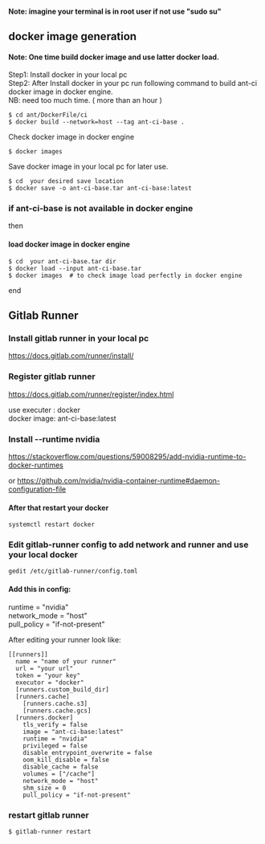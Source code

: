 #### Note: imagine your terminal is in root user if not use "sudo su"
## docker image generation 

#### Note: One time build docker image and use latter docker load. 

Step1: Install docker in your local pc<br/>
Step2: After Install docker in your pc run following command to build ant-ci docker image in docker engine.<br/>
NB: need too much time. ( more than an hour )

```
$ cd ant/DockerFile/ci
$ docker build --network=host --tag ant-ci-base .
```
Check docker image in docker engine

```
$ docker images
```
Save docker image in your local pc for later use.

```
$ cd  your desired save location 
$ docker save -o ant-ci-base.tar ant-ci-base:latest
```

### if ant-ci-base is not available in docker engine
then
#### load docker image in docker engine

```
$ cd  your ant-ci-base.tar dir
$ docker load --input ant-ci-base.tar
$ docker images  # to check image load perfectly in docker engine
```
end



## Gitlab Runner

### Install gitlab runner in your local pc

https://docs.gitlab.com/runner/install/

### Register gitlab runner
https://docs.gitlab.com/runner/register/index.html

use executer : docker<br/>
docker image: ant-ci-base:latest


### Install --runtime nvidia 
https://stackoverflow.com/questions/59008295/add-nvidia-runtime-to-docker-runtimes

or https://github.com/nvidia/nvidia-container-runtime#daemon-configuration-file

#### After that restart your docker 
```
systemctl restart docker
```


### Edit gitlab-runner config to add network and runner and use your local docker
```
gedit /etc/gitlab-runner/config.toml
```

#### Add this in config: 
runtime = "nvidia"<br/>
network_mode = "host"<br/>
pull_policy = "if-not-present"<br/>

After editing your runner look like:
```
[[runners]]
  name = "name of your runner"
  url = "your url"
  token = "your key"
  executor = "docker"
  [runners.custom_build_dir]
  [runners.cache]
    [runners.cache.s3]
    [runners.cache.gcs]
  [runners.docker]
    tls_verify = false
    image = "ant-ci-base:latest"
    runtime = "nvidia"
    privileged = false
    disable_entrypoint_overwrite = false
    oom_kill_disable = false
    disable_cache = false
    volumes = ["/cache"]
    network_mode = "host"
    shm_size = 0
    pull_policy = "if-not-present"
```

### restart gitlab runner
```
$ gitlab-runner restart
```